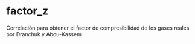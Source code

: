 # factor_z
Correlación para obtener el factor de compresibilidad de los gases reales por Dranchuk y Abou-Kassem
